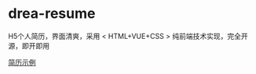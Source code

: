# drea-resume

H5个人简历，界面清爽，采用 < HTML+VUE+CSS > 纯前端技术实现，完全开源，即开即用

[简历示例](http://h5.drea.cc/resume/me/)
